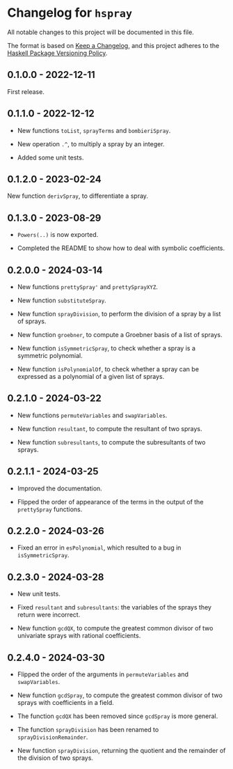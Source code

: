 # Changelog for `hspray`

All notable changes to this project will be documented in this file.

The format is based on [Keep a Changelog](https://keepachangelog.com/en/1.0.0/),
and this project adheres to the
[Haskell Package Versioning Policy](https://pvp.haskell.org/).


## 0.1.0.0 - 2022-12-11

First release.


## 0.1.1.0 - 2022-12-12

* New functions `toList`, `sprayTerms` and `bombieriSpray`.

* New operation `.^`, to multiply a spray by an integer.

* Added some unit tests.


## 0.1.2.0 - 2023-02-24

New function `derivSpray`, to differentiate a spray.


## 0.1.3.0 - 2023-08-29

* `Powers(..)` is now exported.

* Completed the README to show how to deal with symbolic coefficients.


## 0.2.0.0 - 2024-03-14

* New functions `prettySpray'` and `prettySprayXYZ`.

* New function `substituteSpray`.

* New function `sprayDivision`, to perform the division of a spray by a list of sprays.

* New function `groebner`, to compute a Groebner basis of a list of sprays.

* New function `isSymmetricSpray`, to check whether a spray is a symmetric polynomial.

* New function `isPolynomialOf`, to check whether a spray can be expressed as a polynomial of a given list of sprays.


## 0.2.1.0 - 2024-03-22

* New functions `permuteVariables` and `swapVariables`.

* New function `resultant`, to compute the resultant of two sprays.

* New function `subresultants`, to compute the subresultants of two sprays.


## 0.2.1.1 - 2024-03-25

* Improved the documentation.

* Flipped the order of appearance of the terms in the output of the `prettySpray` functions.


## 0.2.2.0 - 2024-03-26

* Fixed an error in `esPolynomial`, which resulted to a bug in `isSymmetricSpray`.


## 0.2.3.0 - 2024-03-28

* New unit tests.

* Fixed `resultant` and `subresultants`: the variables of the sprays they return were incorrect.

* New function `gcdQX`, to compute the greatest common divisor of two univariate sprays with rational coefficients.


## 0.2.4.0 - 2024-03-30

* Flipped the order of the arguments in `permuteVariables` and `swapVariables`.

* New function `gcdSpray`, to compute the greatest common divisor of two sprays with coefficients in a field. 

* The function `gcdQX` has been removed since `gcdSpray` is more general.

* The function `sprayDivision` has been renamed to `sprayDivisionRemainder`.

* New function `sprayDivision`, returning the quotient and the remainder of the division of two sprays.